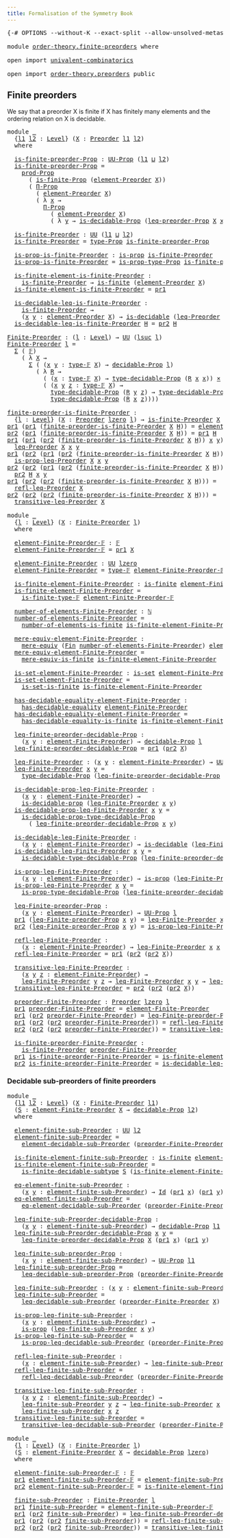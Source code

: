 ```yaml
---
title: Formalisation of the Symmetry Book
---
```


<pre class="Agda"><a id="60" class="Symbol">{-#</a> <a id="64" class="Keyword">OPTIONS</a> <a id="72" class="Pragma">--without-K</a> <a id="84" class="Pragma">--exact-split</a> <a id="98" class="Pragma">--allow-unsolved-metas</a> <a id="121" class="Symbol">#-}</a>

<a id="126" class="Keyword">module</a> <a id="133" href="order-theory.finite-preorders.html" class="Module">order-theory.finite-preorders</a> <a id="163" class="Keyword">where</a>

<a id="170" class="Keyword">open</a> <a id="175" class="Keyword">import</a> <a id="182" href="univalent-combinatorics.html" class="Module">univalent-combinatorics</a>

<a id="207" class="Keyword">open</a> <a id="212" class="Keyword">import</a> <a id="219" href="order-theory.preorders.html" class="Module">order-theory.preorders</a> <a id="242" class="Keyword">public</a>
</pre>
## Finite preorders

We say that a preorder X is finite if X has finitely many elements and the ordering relation on X is decidable.

<pre class="Agda"><a id="396" class="Keyword">module</a> <a id="403" href="order-theory.finite-preorders.html#403" class="Module">_</a>
  <a id="407" class="Symbol">{</a><a id="408" href="order-theory.finite-preorders.html#408" class="Bound">l1</a> <a id="411" href="order-theory.finite-preorders.html#411" class="Bound">l2</a> <a id="414" class="Symbol">:</a> <a id="416" href="Agda.Primitive.html#597" class="Postulate">Level</a><a id="421" class="Symbol">}</a> <a id="423" class="Symbol">(</a><a id="424" href="order-theory.finite-preorders.html#424" class="Bound">X</a> <a id="426" class="Symbol">:</a> <a id="428" href="order-theory.preorders.html#231" class="Function">Preorder</a> <a id="437" href="order-theory.finite-preorders.html#408" class="Bound">l1</a> <a id="440" href="order-theory.finite-preorders.html#411" class="Bound">l2</a><a id="442" class="Symbol">)</a>
  <a id="446" class="Keyword">where</a>

  <a id="455" href="order-theory.finite-preorders.html#455" class="Function">is-finite-preorder-Prop</a> <a id="479" class="Symbol">:</a> <a id="481" href="foundation-core.propositions.html#1322" class="Function">UU-Prop</a> <a id="489" class="Symbol">(</a><a id="490" href="order-theory.finite-preorders.html#408" class="Bound">l1</a> <a id="493" href="Agda.Primitive.html#810" class="Primitive Operator">⊔</a> <a id="495" href="order-theory.finite-preorders.html#411" class="Bound">l2</a><a id="497" class="Symbol">)</a>
  <a id="501" href="order-theory.finite-preorders.html#455" class="Function">is-finite-preorder-Prop</a> <a id="525" class="Symbol">=</a>
    <a id="531" href="foundation-core.propositions.html#5805" class="Function">prod-Prop</a>
      <a id="547" class="Symbol">(</a> <a id="549" href="univalent-combinatorics.finite-types.html#3560" class="Function">is-finite-Prop</a> <a id="564" class="Symbol">(</a><a id="565" href="order-theory.preorders.html#573" class="Function">element-Preorder</a> <a id="582" href="order-theory.finite-preorders.html#424" class="Bound">X</a><a id="583" class="Symbol">))</a>
      <a id="592" class="Symbol">(</a> <a id="594" href="foundation.propositions.html#1941" class="Function">Π-Prop</a>
        <a id="609" class="Symbol">(</a> <a id="611" href="order-theory.preorders.html#573" class="Function">element-Preorder</a> <a id="628" href="order-theory.finite-preorders.html#424" class="Bound">X</a><a id="629" class="Symbol">)</a>
        <a id="639" class="Symbol">(</a> <a id="641" class="Symbol">λ</a> <a id="643" href="order-theory.finite-preorders.html#643" class="Bound">x</a> <a id="645" class="Symbol">→</a>
          <a id="657" href="foundation.propositions.html#1941" class="Function">Π-Prop</a>
            <a id="676" class="Symbol">(</a> <a id="678" href="order-theory.preorders.html#573" class="Function">element-Preorder</a> <a id="695" href="order-theory.finite-preorders.html#424" class="Bound">X</a><a id="696" class="Symbol">)</a>
            <a id="710" class="Symbol">(</a> <a id="712" class="Symbol">λ</a> <a id="714" href="order-theory.finite-preorders.html#714" class="Bound">y</a> <a id="716" class="Symbol">→</a> <a id="718" href="foundation.decidable-types.html#7858" class="Function">is-decidable-Prop</a> <a id="736" class="Symbol">(</a><a id="737" href="order-theory.preorders.html#628" class="Function">leq-preorder-Prop</a> <a id="755" href="order-theory.finite-preorders.html#424" class="Bound">X</a> <a id="757" href="order-theory.finite-preorders.html#643" class="Bound">x</a> <a id="759" href="order-theory.finite-preorders.html#714" class="Bound">y</a><a id="760" class="Symbol">))))</a>

  <a id="768" href="order-theory.finite-preorders.html#768" class="Function">is-finite-Preorder</a> <a id="787" class="Symbol">:</a> <a id="789" href="Agda.Primitive.html#326" class="Primitive">UU</a> <a id="792" class="Symbol">(</a><a id="793" href="order-theory.finite-preorders.html#408" class="Bound">l1</a> <a id="796" href="Agda.Primitive.html#810" class="Primitive Operator">⊔</a> <a id="798" href="order-theory.finite-preorders.html#411" class="Bound">l2</a><a id="800" class="Symbol">)</a>
  <a id="804" href="order-theory.finite-preorders.html#768" class="Function">is-finite-Preorder</a> <a id="823" class="Symbol">=</a> <a id="825" href="foundation-core.propositions.html#1424" class="Function">type-Prop</a> <a id="835" href="order-theory.finite-preorders.html#455" class="Function">is-finite-preorder-Prop</a>

  <a id="862" href="order-theory.finite-preorders.html#862" class="Function">is-prop-is-finite-Preorder</a> <a id="889" class="Symbol">:</a> <a id="891" href="foundation-core.propositions.html#1246" class="Function">is-prop</a> <a id="899" href="order-theory.finite-preorders.html#768" class="Function">is-finite-Preorder</a>
  <a id="920" href="order-theory.finite-preorders.html#862" class="Function">is-prop-is-finite-Preorder</a> <a id="947" class="Symbol">=</a> <a id="949" href="foundation-core.propositions.html#1491" class="Function">is-prop-type-Prop</a> <a id="967" href="order-theory.finite-preorders.html#455" class="Function">is-finite-preorder-Prop</a>

  <a id="994" href="order-theory.finite-preorders.html#994" class="Function">is-finite-element-is-finite-Preorder</a> <a id="1031" class="Symbol">:</a>
    <a id="1037" href="order-theory.finite-preorders.html#768" class="Function">is-finite-Preorder</a> <a id="1056" class="Symbol">→</a> <a id="1058" href="univalent-combinatorics.finite-types.html#3651" class="Function">is-finite</a> <a id="1068" class="Symbol">(</a><a id="1069" href="order-theory.preorders.html#573" class="Function">element-Preorder</a> <a id="1086" href="order-theory.finite-preorders.html#424" class="Bound">X</a><a id="1087" class="Symbol">)</a>
  <a id="1091" href="order-theory.finite-preorders.html#994" class="Function">is-finite-element-is-finite-Preorder</a> <a id="1128" class="Symbol">=</a> <a id="1130" href="foundation-core.dependent-pair-types.html#592" class="Field">pr1</a>

  <a id="1137" href="order-theory.finite-preorders.html#1137" class="Function">is-decidable-leq-is-finite-Preorder</a> <a id="1173" class="Symbol">:</a>
    <a id="1179" href="order-theory.finite-preorders.html#768" class="Function">is-finite-Preorder</a> <a id="1198" class="Symbol">→</a>
    <a id="1204" class="Symbol">(</a><a id="1205" href="order-theory.finite-preorders.html#1205" class="Bound">x</a> <a id="1207" href="order-theory.finite-preorders.html#1207" class="Bound">y</a> <a id="1209" class="Symbol">:</a> <a id="1211" href="order-theory.preorders.html#573" class="Function">element-Preorder</a> <a id="1228" href="order-theory.finite-preorders.html#424" class="Bound">X</a><a id="1229" class="Symbol">)</a> <a id="1231" class="Symbol">→</a> <a id="1233" href="foundation.decidable-types.html#1741" class="Function">is-decidable</a> <a id="1246" class="Symbol">(</a><a id="1247" href="order-theory.preorders.html#723" class="Function">leq-Preorder</a> <a id="1260" href="order-theory.finite-preorders.html#424" class="Bound">X</a> <a id="1262" href="order-theory.finite-preorders.html#1205" class="Bound">x</a> <a id="1264" href="order-theory.finite-preorders.html#1207" class="Bound">y</a><a id="1265" class="Symbol">)</a>
  <a id="1269" href="order-theory.finite-preorders.html#1137" class="Function">is-decidable-leq-is-finite-Preorder</a> <a id="1305" href="order-theory.finite-preorders.html#1305" class="Bound">H</a> <a id="1307" class="Symbol">=</a> <a id="1309" href="foundation-core.dependent-pair-types.html#604" class="Field">pr2</a> <a id="1313" href="order-theory.finite-preorders.html#1305" class="Bound">H</a>

<a id="Finite-Preorder"></a><a id="1316" href="order-theory.finite-preorders.html#1316" class="Function">Finite-Preorder</a> <a id="1332" class="Symbol">:</a> <a id="1334" class="Symbol">(</a><a id="1335" href="order-theory.finite-preorders.html#1335" class="Bound">l</a> <a id="1337" class="Symbol">:</a> <a id="1339" href="Agda.Primitive.html#597" class="Postulate">Level</a><a id="1344" class="Symbol">)</a> <a id="1346" class="Symbol">→</a> <a id="1348" href="Agda.Primitive.html#326" class="Primitive">UU</a> <a id="1351" class="Symbol">(</a><a id="1352" href="Agda.Primitive.html#780" class="Primitive">lsuc</a> <a id="1357" href="order-theory.finite-preorders.html#1335" class="Bound">l</a><a id="1358" class="Symbol">)</a>
<a id="1360" href="order-theory.finite-preorders.html#1316" class="Function">Finite-Preorder</a> <a id="1376" href="order-theory.finite-preorders.html#1376" class="Bound">l</a> <a id="1378" class="Symbol">=</a>
  <a id="1382" href="foundation-core.dependent-pair-types.html#502" class="Record">Σ</a> <a id="1384" class="Symbol">(</a> <a id="1386" href="univalent-combinatorics.finite-types.html#4042" class="Function">𝔽</a><a id="1387" class="Symbol">)</a>
    <a id="1393" class="Symbol">(</a> <a id="1395" class="Symbol">λ</a> <a id="1397" href="order-theory.finite-preorders.html#1397" class="Bound">X</a> <a id="1399" class="Symbol">→</a>
      <a id="1407" href="foundation-core.dependent-pair-types.html#502" class="Record">Σ</a> <a id="1409" class="Symbol">(</a> <a id="1411" class="Symbol">(</a><a id="1412" href="order-theory.finite-preorders.html#1412" class="Bound">x</a> <a id="1414" href="order-theory.finite-preorders.html#1414" class="Bound">y</a> <a id="1416" class="Symbol">:</a> <a id="1418" href="univalent-combinatorics.finite-types.html#4090" class="Function">type-𝔽</a> <a id="1425" href="order-theory.finite-preorders.html#1397" class="Bound">X</a><a id="1426" class="Symbol">)</a> <a id="1428" class="Symbol">→</a> <a id="1430" href="foundation.decidable-propositions.html#1873" class="Function">decidable-Prop</a> <a id="1445" href="order-theory.finite-preorders.html#1376" class="Bound">l</a><a id="1446" class="Symbol">)</a>
        <a id="1456" class="Symbol">(</a> <a id="1458" class="Symbol">λ</a> <a id="1460" href="order-theory.finite-preorders.html#1460" class="Bound">R</a> <a id="1462" class="Symbol">→</a>
          <a id="1474" class="Symbol">(</a> <a id="1476" class="Symbol">(</a><a id="1477" href="order-theory.finite-preorders.html#1477" class="Bound">x</a> <a id="1479" class="Symbol">:</a> <a id="1481" href="univalent-combinatorics.finite-types.html#4090" class="Function">type-𝔽</a> <a id="1488" href="order-theory.finite-preorders.html#1397" class="Bound">X</a><a id="1489" class="Symbol">)</a> <a id="1491" class="Symbol">→</a> <a id="1493" href="foundation.decidable-propositions.html#2131" class="Function">type-decidable-Prop</a> <a id="1513" class="Symbol">(</a><a id="1514" href="order-theory.finite-preorders.html#1460" class="Bound">R</a> <a id="1516" href="order-theory.finite-preorders.html#1477" class="Bound">x</a> <a id="1518" href="order-theory.finite-preorders.html#1477" class="Bound">x</a><a id="1519" class="Symbol">))</a> <a id="1522" href="foundation-core.cartesian-product-types.html#577" class="Function Operator">×</a>
          <a id="1534" class="Symbol">(</a> <a id="1536" class="Symbol">(</a><a id="1537" href="order-theory.finite-preorders.html#1537" class="Bound">x</a> <a id="1539" href="order-theory.finite-preorders.html#1539" class="Bound">y</a> <a id="1541" href="order-theory.finite-preorders.html#1541" class="Bound">z</a> <a id="1543" class="Symbol">:</a> <a id="1545" href="univalent-combinatorics.finite-types.html#4090" class="Function">type-𝔽</a> <a id="1552" href="order-theory.finite-preorders.html#1397" class="Bound">X</a><a id="1553" class="Symbol">)</a> <a id="1555" class="Symbol">→</a>
            <a id="1569" href="foundation.decidable-propositions.html#2131" class="Function">type-decidable-Prop</a> <a id="1589" class="Symbol">(</a><a id="1590" href="order-theory.finite-preorders.html#1460" class="Bound">R</a> <a id="1592" href="order-theory.finite-preorders.html#1539" class="Bound">y</a> <a id="1594" href="order-theory.finite-preorders.html#1541" class="Bound">z</a><a id="1595" class="Symbol">)</a> <a id="1597" class="Symbol">→</a> <a id="1599" href="foundation.decidable-propositions.html#2131" class="Function">type-decidable-Prop</a> <a id="1619" class="Symbol">(</a><a id="1620" href="order-theory.finite-preorders.html#1460" class="Bound">R</a> <a id="1622" href="order-theory.finite-preorders.html#1537" class="Bound">x</a> <a id="1624" href="order-theory.finite-preorders.html#1539" class="Bound">y</a><a id="1625" class="Symbol">)</a> <a id="1627" class="Symbol">→</a>
            <a id="1641" href="foundation.decidable-propositions.html#2131" class="Function">type-decidable-Prop</a> <a id="1661" class="Symbol">(</a><a id="1662" href="order-theory.finite-preorders.html#1460" class="Bound">R</a> <a id="1664" href="order-theory.finite-preorders.html#1537" class="Bound">x</a> <a id="1666" href="order-theory.finite-preorders.html#1541" class="Bound">z</a><a id="1667" class="Symbol">))))</a>

<a id="finite-preorder-is-finite-Preorder"></a><a id="1673" href="order-theory.finite-preorders.html#1673" class="Function">finite-preorder-is-finite-Preorder</a> <a id="1708" class="Symbol">:</a>
  <a id="1712" class="Symbol">{</a><a id="1713" href="order-theory.finite-preorders.html#1713" class="Bound">l</a> <a id="1715" class="Symbol">:</a> <a id="1717" href="Agda.Primitive.html#597" class="Postulate">Level</a><a id="1722" class="Symbol">}</a> <a id="1724" class="Symbol">(</a><a id="1725" href="order-theory.finite-preorders.html#1725" class="Bound">X</a> <a id="1727" class="Symbol">:</a> <a id="1729" href="order-theory.preorders.html#231" class="Function">Preorder</a> <a id="1738" href="Agda.Primitive.html#764" class="Primitive">lzero</a> <a id="1744" href="order-theory.finite-preorders.html#1713" class="Bound">l</a><a id="1745" class="Symbol">)</a> <a id="1747" class="Symbol">→</a> <a id="1749" href="order-theory.finite-preorders.html#768" class="Function">is-finite-Preorder</a> <a id="1768" href="order-theory.finite-preorders.html#1725" class="Bound">X</a> <a id="1770" class="Symbol">→</a> <a id="1772" href="order-theory.finite-preorders.html#1316" class="Function">Finite-Preorder</a> <a id="1788" href="order-theory.finite-preorders.html#1713" class="Bound">l</a>
<a id="1790" href="foundation-core.dependent-pair-types.html#592" class="Field">pr1</a> <a id="1794" class="Symbol">(</a><a id="1795" href="foundation-core.dependent-pair-types.html#592" class="Field">pr1</a> <a id="1799" class="Symbol">(</a><a id="1800" href="order-theory.finite-preorders.html#1673" class="Function">finite-preorder-is-finite-Preorder</a> <a id="1835" href="order-theory.finite-preorders.html#1835" class="Bound">X</a> <a id="1837" href="order-theory.finite-preorders.html#1837" class="Bound">H</a><a id="1838" class="Symbol">))</a> <a id="1841" class="Symbol">=</a> <a id="1843" href="order-theory.preorders.html#573" class="Function">element-Preorder</a> <a id="1860" href="order-theory.finite-preorders.html#1835" class="Bound">X</a>
<a id="1862" href="foundation-core.dependent-pair-types.html#604" class="Field">pr2</a> <a id="1866" class="Symbol">(</a><a id="1867" href="foundation-core.dependent-pair-types.html#592" class="Field">pr1</a> <a id="1871" class="Symbol">(</a><a id="1872" href="order-theory.finite-preorders.html#1673" class="Function">finite-preorder-is-finite-Preorder</a> <a id="1907" href="order-theory.finite-preorders.html#1907" class="Bound">X</a> <a id="1909" href="order-theory.finite-preorders.html#1909" class="Bound">H</a><a id="1910" class="Symbol">))</a> <a id="1913" class="Symbol">=</a> <a id="1915" href="foundation-core.dependent-pair-types.html#592" class="Field">pr1</a> <a id="1919" href="order-theory.finite-preorders.html#1909" class="Bound">H</a>
<a id="1921" href="foundation-core.dependent-pair-types.html#592" class="Field">pr1</a> <a id="1925" class="Symbol">(</a><a id="1926" href="foundation-core.dependent-pair-types.html#592" class="Field">pr1</a> <a id="1930" class="Symbol">(</a><a id="1931" href="foundation-core.dependent-pair-types.html#604" class="Field">pr2</a> <a id="1935" class="Symbol">(</a><a id="1936" href="order-theory.finite-preorders.html#1673" class="Function">finite-preorder-is-finite-Preorder</a> <a id="1971" href="order-theory.finite-preorders.html#1971" class="Bound">X</a> <a id="1973" href="order-theory.finite-preorders.html#1973" class="Bound">H</a><a id="1974" class="Symbol">))</a> <a id="1977" href="order-theory.finite-preorders.html#1977" class="Bound">x</a> <a id="1979" href="order-theory.finite-preorders.html#1979" class="Bound">y</a><a id="1980" class="Symbol">)</a> <a id="1982" class="Symbol">=</a>
  <a id="1986" href="order-theory.preorders.html#723" class="Function">leq-Preorder</a> <a id="1999" href="order-theory.finite-preorders.html#1971" class="Bound">X</a> <a id="2001" href="order-theory.finite-preorders.html#1977" class="Bound">x</a> <a id="2003" href="order-theory.finite-preorders.html#1979" class="Bound">y</a>
<a id="2005" href="foundation-core.dependent-pair-types.html#592" class="Field">pr1</a> <a id="2009" class="Symbol">(</a><a id="2010" href="foundation-core.dependent-pair-types.html#604" class="Field">pr2</a> <a id="2014" class="Symbol">(</a><a id="2015" href="foundation-core.dependent-pair-types.html#592" class="Field">pr1</a> <a id="2019" class="Symbol">(</a><a id="2020" href="foundation-core.dependent-pair-types.html#604" class="Field">pr2</a> <a id="2024" class="Symbol">(</a><a id="2025" href="order-theory.finite-preorders.html#1673" class="Function">finite-preorder-is-finite-Preorder</a> <a id="2060" href="order-theory.finite-preorders.html#2060" class="Bound">X</a> <a id="2062" href="order-theory.finite-preorders.html#2062" class="Bound">H</a><a id="2063" class="Symbol">))</a> <a id="2066" href="order-theory.finite-preorders.html#2066" class="Bound">x</a> <a id="2068" href="order-theory.finite-preorders.html#2068" class="Bound">y</a><a id="2069" class="Symbol">))</a> <a id="2072" class="Symbol">=</a>
  <a id="2076" href="order-theory.preorders.html#829" class="Function">is-prop-leq-Preorder</a> <a id="2097" href="order-theory.finite-preorders.html#2060" class="Bound">X</a> <a id="2099" href="order-theory.finite-preorders.html#2066" class="Bound">x</a> <a id="2101" href="order-theory.finite-preorders.html#2068" class="Bound">y</a>
<a id="2103" href="foundation-core.dependent-pair-types.html#604" class="Field">pr2</a> <a id="2107" class="Symbol">(</a><a id="2108" href="foundation-core.dependent-pair-types.html#604" class="Field">pr2</a> <a id="2112" class="Symbol">(</a><a id="2113" href="foundation-core.dependent-pair-types.html#592" class="Field">pr1</a> <a id="2117" class="Symbol">(</a><a id="2118" href="foundation-core.dependent-pair-types.html#604" class="Field">pr2</a> <a id="2122" class="Symbol">(</a><a id="2123" href="order-theory.finite-preorders.html#1673" class="Function">finite-preorder-is-finite-Preorder</a> <a id="2158" href="order-theory.finite-preorders.html#2158" class="Bound">X</a> <a id="2160" href="order-theory.finite-preorders.html#2160" class="Bound">H</a><a id="2161" class="Symbol">))</a> <a id="2164" href="order-theory.finite-preorders.html#2164" class="Bound">x</a> <a id="2166" href="order-theory.finite-preorders.html#2166" class="Bound">y</a><a id="2167" class="Symbol">))</a> <a id="2170" class="Symbol">=</a>
  <a id="2174" href="foundation-core.dependent-pair-types.html#604" class="Field">pr2</a> <a id="2178" href="order-theory.finite-preorders.html#2160" class="Bound">H</a> <a id="2180" href="order-theory.finite-preorders.html#2164" class="Bound">x</a> <a id="2182" href="order-theory.finite-preorders.html#2166" class="Bound">y</a>
<a id="2184" href="foundation-core.dependent-pair-types.html#592" class="Field">pr1</a> <a id="2188" class="Symbol">(</a><a id="2189" href="foundation-core.dependent-pair-types.html#604" class="Field">pr2</a> <a id="2193" class="Symbol">(</a><a id="2194" href="foundation-core.dependent-pair-types.html#604" class="Field">pr2</a> <a id="2198" class="Symbol">(</a><a id="2199" href="order-theory.finite-preorders.html#1673" class="Function">finite-preorder-is-finite-Preorder</a> <a id="2234" href="order-theory.finite-preorders.html#2234" class="Bound">X</a> <a id="2236" href="order-theory.finite-preorders.html#2236" class="Bound">H</a><a id="2237" class="Symbol">)))</a> <a id="2241" class="Symbol">=</a>
  <a id="2245" href="order-theory.preorders.html#980" class="Function">refl-leq-Preorder</a> <a id="2263" href="order-theory.finite-preorders.html#2234" class="Bound">X</a>
<a id="2265" href="foundation-core.dependent-pair-types.html#604" class="Field">pr2</a> <a id="2269" class="Symbol">(</a><a id="2270" href="foundation-core.dependent-pair-types.html#604" class="Field">pr2</a> <a id="2274" class="Symbol">(</a><a id="2275" href="foundation-core.dependent-pair-types.html#604" class="Field">pr2</a> <a id="2279" class="Symbol">(</a><a id="2280" href="order-theory.finite-preorders.html#1673" class="Function">finite-preorder-is-finite-Preorder</a> <a id="2315" href="order-theory.finite-preorders.html#2315" class="Bound">X</a> <a id="2317" href="order-theory.finite-preorders.html#2317" class="Bound">H</a><a id="2318" class="Symbol">)))</a> <a id="2322" class="Symbol">=</a>
  <a id="2326" href="order-theory.preorders.html#1085" class="Function">transitive-leq-Preorder</a> <a id="2350" href="order-theory.finite-preorders.html#2315" class="Bound">X</a>

<a id="2353" class="Keyword">module</a> <a id="2360" href="order-theory.finite-preorders.html#2360" class="Module">_</a>
  <a id="2364" class="Symbol">{</a><a id="2365" href="order-theory.finite-preorders.html#2365" class="Bound">l</a> <a id="2367" class="Symbol">:</a> <a id="2369" href="Agda.Primitive.html#597" class="Postulate">Level</a><a id="2374" class="Symbol">}</a> <a id="2376" class="Symbol">(</a><a id="2377" href="order-theory.finite-preorders.html#2377" class="Bound">X</a> <a id="2379" class="Symbol">:</a> <a id="2381" href="order-theory.finite-preorders.html#1316" class="Function">Finite-Preorder</a> <a id="2397" href="order-theory.finite-preorders.html#2365" class="Bound">l</a><a id="2398" class="Symbol">)</a>
  <a id="2402" class="Keyword">where</a>

  <a id="2411" href="order-theory.finite-preorders.html#2411" class="Function">element-Finite-Preorder-𝔽</a> <a id="2437" class="Symbol">:</a> <a id="2439" href="univalent-combinatorics.finite-types.html#4042" class="Function">𝔽</a>
  <a id="2443" href="order-theory.finite-preorders.html#2411" class="Function">element-Finite-Preorder-𝔽</a> <a id="2469" class="Symbol">=</a> <a id="2471" href="foundation-core.dependent-pair-types.html#592" class="Field">pr1</a> <a id="2475" href="order-theory.finite-preorders.html#2377" class="Bound">X</a>

  <a id="2480" href="order-theory.finite-preorders.html#2480" class="Function">element-Finite-Preorder</a> <a id="2504" class="Symbol">:</a> <a id="2506" href="Agda.Primitive.html#326" class="Primitive">UU</a> <a id="2509" href="Agda.Primitive.html#764" class="Primitive">lzero</a>
  <a id="2517" href="order-theory.finite-preorders.html#2480" class="Function">element-Finite-Preorder</a> <a id="2541" class="Symbol">=</a> <a id="2543" href="univalent-combinatorics.finite-types.html#4090" class="Function">type-𝔽</a> <a id="2550" href="order-theory.finite-preorders.html#2411" class="Function">element-Finite-Preorder-𝔽</a>

  <a id="2579" href="order-theory.finite-preorders.html#2579" class="Function">is-finite-element-Finite-Preorder</a> <a id="2613" class="Symbol">:</a> <a id="2615" href="univalent-combinatorics.finite-types.html#3651" class="Function">is-finite</a> <a id="2625" href="order-theory.finite-preorders.html#2480" class="Function">element-Finite-Preorder</a>
  <a id="2651" href="order-theory.finite-preorders.html#2579" class="Function">is-finite-element-Finite-Preorder</a> <a id="2685" class="Symbol">=</a>
    <a id="2691" href="univalent-combinatorics.finite-types.html#4141" class="Function">is-finite-type-𝔽</a> <a id="2708" href="order-theory.finite-preorders.html#2411" class="Function">element-Finite-Preorder-𝔽</a>

  <a id="2737" href="order-theory.finite-preorders.html#2737" class="Function">number-of-elements-Finite-Preorder</a> <a id="2772" class="Symbol">:</a> <a id="2774" href="elementary-number-theory.natural-numbers.html#1444" class="Datatype">ℕ</a>
  <a id="2778" href="order-theory.finite-preorders.html#2737" class="Function">number-of-elements-Finite-Preorder</a> <a id="2813" class="Symbol">=</a>
    <a id="2819" href="univalent-combinatorics.finite-types.html#12115" class="Function">number-of-elements-is-finite</a> <a id="2848" href="order-theory.finite-preorders.html#2579" class="Function">is-finite-element-Finite-Preorder</a>

  <a id="2885" href="order-theory.finite-preorders.html#2885" class="Function">mere-equiv-element-Finite-Preorder</a> <a id="2920" class="Symbol">:</a>
    <a id="2926" href="foundation.mere-equivalences.html#1406" class="Function">mere-equiv</a> <a id="2937" class="Symbol">(</a><a id="2938" href="univalent-combinatorics.standard-finite-types.html#2072" class="Function">Fin</a> <a id="2942" href="order-theory.finite-preorders.html#2737" class="Function">number-of-elements-Finite-Preorder</a><a id="2976" class="Symbol">)</a> <a id="2978" href="order-theory.finite-preorders.html#2480" class="Function">element-Finite-Preorder</a>
  <a id="3004" href="order-theory.finite-preorders.html#2885" class="Function">mere-equiv-element-Finite-Preorder</a> <a id="3039" class="Symbol">=</a>
    <a id="3045" href="univalent-combinatorics.finite-types.html#12292" class="Function">mere-equiv-is-finite</a> <a id="3066" href="order-theory.finite-preorders.html#2579" class="Function">is-finite-element-Finite-Preorder</a>

  <a id="3103" href="order-theory.finite-preorders.html#3103" class="Function">is-set-element-Finite-Preorder</a> <a id="3134" class="Symbol">:</a> <a id="3136" href="foundation-core.sets.html#1099" class="Function">is-set</a> <a id="3143" href="order-theory.finite-preorders.html#2480" class="Function">element-Finite-Preorder</a>
  <a id="3169" href="order-theory.finite-preorders.html#3103" class="Function">is-set-element-Finite-Preorder</a> <a id="3200" class="Symbol">=</a>
    <a id="3206" href="univalent-combinatorics.equality-finite-types.html#1601" class="Function">is-set-is-finite</a> <a id="3223" href="order-theory.finite-preorders.html#2579" class="Function">is-finite-element-Finite-Preorder</a>

  <a id="3260" href="order-theory.finite-preorders.html#3260" class="Function">has-decidable-equality-element-Finite-Preorder</a> <a id="3307" class="Symbol">:</a>
    <a id="3313" href="foundation.decidable-equality.html#1785" class="Function">has-decidable-equality</a> <a id="3336" href="order-theory.finite-preorders.html#2480" class="Function">element-Finite-Preorder</a>
  <a id="3362" href="order-theory.finite-preorders.html#3260" class="Function">has-decidable-equality-element-Finite-Preorder</a> <a id="3409" class="Symbol">=</a>
    <a id="3415" href="univalent-combinatorics.equality-finite-types.html#1960" class="Function">has-decidable-equality-is-finite</a> <a id="3448" href="order-theory.finite-preorders.html#2579" class="Function">is-finite-element-Finite-Preorder</a>

  <a id="3485" href="order-theory.finite-preorders.html#3485" class="Function">leq-finite-preorder-decidable-Prop</a> <a id="3520" class="Symbol">:</a>
    <a id="3526" class="Symbol">(</a><a id="3527" href="order-theory.finite-preorders.html#3527" class="Bound">x</a> <a id="3529" href="order-theory.finite-preorders.html#3529" class="Bound">y</a> <a id="3531" class="Symbol">:</a> <a id="3533" href="order-theory.finite-preorders.html#2480" class="Function">element-Finite-Preorder</a><a id="3556" class="Symbol">)</a> <a id="3558" class="Symbol">→</a> <a id="3560" href="foundation.decidable-propositions.html#1873" class="Function">decidable-Prop</a> <a id="3575" href="order-theory.finite-preorders.html#2365" class="Bound">l</a>
  <a id="3579" href="order-theory.finite-preorders.html#3485" class="Function">leq-finite-preorder-decidable-Prop</a> <a id="3614" class="Symbol">=</a> <a id="3616" href="foundation-core.dependent-pair-types.html#592" class="Field">pr1</a> <a id="3620" class="Symbol">(</a><a id="3621" href="foundation-core.dependent-pair-types.html#604" class="Field">pr2</a> <a id="3625" href="order-theory.finite-preorders.html#2377" class="Bound">X</a><a id="3626" class="Symbol">)</a>

  <a id="3631" href="order-theory.finite-preorders.html#3631" class="Function">leq-Finite-Preorder</a> <a id="3651" class="Symbol">:</a> <a id="3653" class="Symbol">(</a><a id="3654" href="order-theory.finite-preorders.html#3654" class="Bound">x</a> <a id="3656" href="order-theory.finite-preorders.html#3656" class="Bound">y</a> <a id="3658" class="Symbol">:</a> <a id="3660" href="order-theory.finite-preorders.html#2480" class="Function">element-Finite-Preorder</a><a id="3683" class="Symbol">)</a> <a id="3685" class="Symbol">→</a> <a id="3687" href="Agda.Primitive.html#326" class="Primitive">UU</a> <a id="3690" href="order-theory.finite-preorders.html#2365" class="Bound">l</a>
  <a id="3694" href="order-theory.finite-preorders.html#3631" class="Function">leq-Finite-Preorder</a> <a id="3714" href="order-theory.finite-preorders.html#3714" class="Bound">x</a> <a id="3716" href="order-theory.finite-preorders.html#3716" class="Bound">y</a> <a id="3718" class="Symbol">=</a>
    <a id="3724" href="foundation.decidable-propositions.html#2131" class="Function">type-decidable-Prop</a> <a id="3744" class="Symbol">(</a><a id="3745" href="order-theory.finite-preorders.html#3485" class="Function">leq-finite-preorder-decidable-Prop</a> <a id="3780" href="order-theory.finite-preorders.html#3714" class="Bound">x</a> <a id="3782" href="order-theory.finite-preorders.html#3716" class="Bound">y</a><a id="3783" class="Symbol">)</a>

  <a id="3788" href="order-theory.finite-preorders.html#3788" class="Function">is-decidable-prop-leq-Finite-Preorder</a> <a id="3826" class="Symbol">:</a>
    <a id="3832" class="Symbol">(</a><a id="3833" href="order-theory.finite-preorders.html#3833" class="Bound">x</a> <a id="3835" href="order-theory.finite-preorders.html#3835" class="Bound">y</a> <a id="3837" class="Symbol">:</a> <a id="3839" href="order-theory.finite-preorders.html#2480" class="Function">element-Finite-Preorder</a><a id="3862" class="Symbol">)</a> <a id="3864" class="Symbol">→</a>
    <a id="3870" href="foundation.decidable-propositions.html#1777" class="Function">is-decidable-prop</a> <a id="3888" class="Symbol">(</a><a id="3889" href="order-theory.finite-preorders.html#3631" class="Function">leq-Finite-Preorder</a> <a id="3909" href="order-theory.finite-preorders.html#3833" class="Bound">x</a> <a id="3911" href="order-theory.finite-preorders.html#3835" class="Bound">y</a><a id="3912" class="Symbol">)</a>
  <a id="3916" href="order-theory.finite-preorders.html#3788" class="Function">is-decidable-prop-leq-Finite-Preorder</a> <a id="3954" href="order-theory.finite-preorders.html#3954" class="Bound">x</a> <a id="3956" href="order-theory.finite-preorders.html#3956" class="Bound">y</a> <a id="3958" class="Symbol">=</a>
    <a id="3964" href="foundation.decidable-propositions.html#2481" class="Function">is-decidable-prop-type-decidable-Prop</a>
      <a id="4008" class="Symbol">(</a> <a id="4010" href="order-theory.finite-preorders.html#3485" class="Function">leq-finite-preorder-decidable-Prop</a> <a id="4045" href="order-theory.finite-preorders.html#3954" class="Bound">x</a> <a id="4047" href="order-theory.finite-preorders.html#3956" class="Bound">y</a><a id="4048" class="Symbol">)</a>

  <a id="4053" href="order-theory.finite-preorders.html#4053" class="Function">is-decidable-leq-Finite-Preorder</a> <a id="4086" class="Symbol">:</a>
    <a id="4092" class="Symbol">(</a><a id="4093" href="order-theory.finite-preorders.html#4093" class="Bound">x</a> <a id="4095" href="order-theory.finite-preorders.html#4095" class="Bound">y</a> <a id="4097" class="Symbol">:</a> <a id="4099" href="order-theory.finite-preorders.html#2480" class="Function">element-Finite-Preorder</a><a id="4122" class="Symbol">)</a> <a id="4124" class="Symbol">→</a> <a id="4126" href="foundation.decidable-types.html#1741" class="Function">is-decidable</a> <a id="4139" class="Symbol">(</a><a id="4140" href="order-theory.finite-preorders.html#3631" class="Function">leq-Finite-Preorder</a> <a id="4160" href="order-theory.finite-preorders.html#4093" class="Bound">x</a> <a id="4162" href="order-theory.finite-preorders.html#4095" class="Bound">y</a><a id="4163" class="Symbol">)</a>
  <a id="4167" href="order-theory.finite-preorders.html#4053" class="Function">is-decidable-leq-Finite-Preorder</a> <a id="4200" href="order-theory.finite-preorders.html#4200" class="Bound">x</a> <a id="4202" href="order-theory.finite-preorders.html#4202" class="Bound">y</a> <a id="4204" class="Symbol">=</a>
    <a id="4210" href="foundation.decidable-propositions.html#2361" class="Function">is-decidable-type-decidable-Prop</a> <a id="4243" class="Symbol">(</a><a id="4244" href="order-theory.finite-preorders.html#3485" class="Function">leq-finite-preorder-decidable-Prop</a> <a id="4279" href="order-theory.finite-preorders.html#4200" class="Bound">x</a> <a id="4281" href="order-theory.finite-preorders.html#4202" class="Bound">y</a><a id="4282" class="Symbol">)</a>

  <a id="4287" href="order-theory.finite-preorders.html#4287" class="Function">is-prop-leq-Finite-Preorder</a> <a id="4315" class="Symbol">:</a>
    <a id="4321" class="Symbol">(</a><a id="4322" href="order-theory.finite-preorders.html#4322" class="Bound">x</a> <a id="4324" href="order-theory.finite-preorders.html#4324" class="Bound">y</a> <a id="4326" class="Symbol">:</a> <a id="4328" href="order-theory.finite-preorders.html#2480" class="Function">element-Finite-Preorder</a><a id="4351" class="Symbol">)</a> <a id="4353" class="Symbol">→</a> <a id="4355" href="foundation-core.propositions.html#1246" class="Function">is-prop</a> <a id="4363" class="Symbol">(</a><a id="4364" href="order-theory.finite-preorders.html#3631" class="Function">leq-Finite-Preorder</a> <a id="4384" href="order-theory.finite-preorders.html#4322" class="Bound">x</a> <a id="4386" href="order-theory.finite-preorders.html#4324" class="Bound">y</a><a id="4387" class="Symbol">)</a>
  <a id="4391" href="order-theory.finite-preorders.html#4287" class="Function">is-prop-leq-Finite-Preorder</a> <a id="4419" href="order-theory.finite-preorders.html#4419" class="Bound">x</a> <a id="4421" href="order-theory.finite-preorders.html#4421" class="Bound">y</a> <a id="4423" class="Symbol">=</a>
    <a id="4429" href="foundation.decidable-propositions.html#2228" class="Function">is-prop-type-decidable-Prop</a> <a id="4457" class="Symbol">(</a><a id="4458" href="order-theory.finite-preorders.html#3485" class="Function">leq-finite-preorder-decidable-Prop</a> <a id="4493" href="order-theory.finite-preorders.html#4419" class="Bound">x</a> <a id="4495" href="order-theory.finite-preorders.html#4421" class="Bound">y</a><a id="4496" class="Symbol">)</a>

  <a id="4501" href="order-theory.finite-preorders.html#4501" class="Function">leq-Finite-preorder-Prop</a> <a id="4526" class="Symbol">:</a>
    <a id="4532" class="Symbol">(</a><a id="4533" href="order-theory.finite-preorders.html#4533" class="Bound">x</a> <a id="4535" href="order-theory.finite-preorders.html#4535" class="Bound">y</a> <a id="4537" class="Symbol">:</a> <a id="4539" href="order-theory.finite-preorders.html#2480" class="Function">element-Finite-Preorder</a><a id="4562" class="Symbol">)</a> <a id="4564" class="Symbol">→</a> <a id="4566" href="foundation-core.propositions.html#1322" class="Function">UU-Prop</a> <a id="4574" href="order-theory.finite-preorders.html#2365" class="Bound">l</a>
  <a id="4578" href="foundation-core.dependent-pair-types.html#592" class="Field">pr1</a> <a id="4582" class="Symbol">(</a><a id="4583" href="order-theory.finite-preorders.html#4501" class="Function">leq-Finite-preorder-Prop</a> <a id="4608" href="order-theory.finite-preorders.html#4608" class="Bound">x</a> <a id="4610" href="order-theory.finite-preorders.html#4610" class="Bound">y</a><a id="4611" class="Symbol">)</a> <a id="4613" class="Symbol">=</a> <a id="4615" href="order-theory.finite-preorders.html#3631" class="Function">leq-Finite-Preorder</a> <a id="4635" href="order-theory.finite-preorders.html#4608" class="Bound">x</a> <a id="4637" href="order-theory.finite-preorders.html#4610" class="Bound">y</a>
  <a id="4641" href="foundation-core.dependent-pair-types.html#604" class="Field">pr2</a> <a id="4645" class="Symbol">(</a><a id="4646" href="order-theory.finite-preorders.html#4501" class="Function">leq-Finite-preorder-Prop</a> <a id="4671" href="order-theory.finite-preorders.html#4671" class="Bound">x</a> <a id="4673" href="order-theory.finite-preorders.html#4673" class="Bound">y</a><a id="4674" class="Symbol">)</a> <a id="4676" class="Symbol">=</a> <a id="4678" href="order-theory.finite-preorders.html#4287" class="Function">is-prop-leq-Finite-Preorder</a> <a id="4706" href="order-theory.finite-preorders.html#4671" class="Bound">x</a> <a id="4708" href="order-theory.finite-preorders.html#4673" class="Bound">y</a>

  <a id="4713" href="order-theory.finite-preorders.html#4713" class="Function">refl-leq-Finite-Preorder</a> <a id="4738" class="Symbol">:</a>
    <a id="4744" class="Symbol">(</a><a id="4745" href="order-theory.finite-preorders.html#4745" class="Bound">x</a> <a id="4747" class="Symbol">:</a> <a id="4749" href="order-theory.finite-preorders.html#2480" class="Function">element-Finite-Preorder</a><a id="4772" class="Symbol">)</a> <a id="4774" class="Symbol">→</a> <a id="4776" href="order-theory.finite-preorders.html#3631" class="Function">leq-Finite-Preorder</a> <a id="4796" href="order-theory.finite-preorders.html#4745" class="Bound">x</a> <a id="4798" href="order-theory.finite-preorders.html#4745" class="Bound">x</a>
  <a id="4802" href="order-theory.finite-preorders.html#4713" class="Function">refl-leq-Finite-Preorder</a> <a id="4827" class="Symbol">=</a> <a id="4829" href="foundation-core.dependent-pair-types.html#592" class="Field">pr1</a> <a id="4833" class="Symbol">(</a><a id="4834" href="foundation-core.dependent-pair-types.html#604" class="Field">pr2</a> <a id="4838" class="Symbol">(</a><a id="4839" href="foundation-core.dependent-pair-types.html#604" class="Field">pr2</a> <a id="4843" href="order-theory.finite-preorders.html#2377" class="Bound">X</a><a id="4844" class="Symbol">))</a>

  <a id="4850" href="order-theory.finite-preorders.html#4850" class="Function">transitive-leq-Finite-Preorder</a> <a id="4881" class="Symbol">:</a>
    <a id="4887" class="Symbol">(</a><a id="4888" href="order-theory.finite-preorders.html#4888" class="Bound">x</a> <a id="4890" href="order-theory.finite-preorders.html#4890" class="Bound">y</a> <a id="4892" href="order-theory.finite-preorders.html#4892" class="Bound">z</a> <a id="4894" class="Symbol">:</a> <a id="4896" href="order-theory.finite-preorders.html#2480" class="Function">element-Finite-Preorder</a><a id="4919" class="Symbol">)</a> <a id="4921" class="Symbol">→</a>
    <a id="4927" href="order-theory.finite-preorders.html#3631" class="Function">leq-Finite-Preorder</a> <a id="4947" href="order-theory.finite-preorders.html#4890" class="Bound">y</a> <a id="4949" href="order-theory.finite-preorders.html#4892" class="Bound">z</a> <a id="4951" class="Symbol">→</a> <a id="4953" href="order-theory.finite-preorders.html#3631" class="Function">leq-Finite-Preorder</a> <a id="4973" href="order-theory.finite-preorders.html#4888" class="Bound">x</a> <a id="4975" href="order-theory.finite-preorders.html#4890" class="Bound">y</a> <a id="4977" class="Symbol">→</a> <a id="4979" href="order-theory.finite-preorders.html#3631" class="Function">leq-Finite-Preorder</a> <a id="4999" href="order-theory.finite-preorders.html#4888" class="Bound">x</a> <a id="5001" href="order-theory.finite-preorders.html#4892" class="Bound">z</a>
  <a id="5005" href="order-theory.finite-preorders.html#4850" class="Function">transitive-leq-Finite-Preorder</a> <a id="5036" class="Symbol">=</a> <a id="5038" href="foundation-core.dependent-pair-types.html#604" class="Field">pr2</a> <a id="5042" class="Symbol">(</a><a id="5043" href="foundation-core.dependent-pair-types.html#604" class="Field">pr2</a> <a id="5047" class="Symbol">(</a><a id="5048" href="foundation-core.dependent-pair-types.html#604" class="Field">pr2</a> <a id="5052" href="order-theory.finite-preorders.html#2377" class="Bound">X</a><a id="5053" class="Symbol">))</a>

  <a id="5059" href="order-theory.finite-preorders.html#5059" class="Function">preorder-Finite-Preorder</a> <a id="5084" class="Symbol">:</a> <a id="5086" href="order-theory.preorders.html#231" class="Function">Preorder</a> <a id="5095" href="Agda.Primitive.html#764" class="Primitive">lzero</a> <a id="5101" href="order-theory.finite-preorders.html#2365" class="Bound">l</a>
  <a id="5105" href="foundation-core.dependent-pair-types.html#592" class="Field">pr1</a> <a id="5109" href="order-theory.finite-preorders.html#5059" class="Function">preorder-Finite-Preorder</a> <a id="5134" class="Symbol">=</a> <a id="5136" href="order-theory.finite-preorders.html#2480" class="Function">element-Finite-Preorder</a>
  <a id="5162" href="foundation-core.dependent-pair-types.html#592" class="Field">pr1</a> <a id="5166" class="Symbol">(</a><a id="5167" href="foundation-core.dependent-pair-types.html#604" class="Field">pr2</a> <a id="5171" href="order-theory.finite-preorders.html#5059" class="Function">preorder-Finite-Preorder</a><a id="5195" class="Symbol">)</a> <a id="5197" class="Symbol">=</a> <a id="5199" href="order-theory.finite-preorders.html#4501" class="Function">leq-Finite-preorder-Prop</a>
  <a id="5226" href="foundation-core.dependent-pair-types.html#592" class="Field">pr1</a> <a id="5230" class="Symbol">(</a><a id="5231" href="foundation-core.dependent-pair-types.html#604" class="Field">pr2</a> <a id="5235" class="Symbol">(</a><a id="5236" href="foundation-core.dependent-pair-types.html#604" class="Field">pr2</a> <a id="5240" href="order-theory.finite-preorders.html#5059" class="Function">preorder-Finite-Preorder</a><a id="5264" class="Symbol">))</a> <a id="5267" class="Symbol">=</a> <a id="5269" href="order-theory.finite-preorders.html#4713" class="Function">refl-leq-Finite-Preorder</a>
  <a id="5296" href="foundation-core.dependent-pair-types.html#604" class="Field">pr2</a> <a id="5300" class="Symbol">(</a><a id="5301" href="foundation-core.dependent-pair-types.html#604" class="Field">pr2</a> <a id="5305" class="Symbol">(</a><a id="5306" href="foundation-core.dependent-pair-types.html#604" class="Field">pr2</a> <a id="5310" href="order-theory.finite-preorders.html#5059" class="Function">preorder-Finite-Preorder</a><a id="5334" class="Symbol">))</a> <a id="5337" class="Symbol">=</a> <a id="5339" href="order-theory.finite-preorders.html#4850" class="Function">transitive-leq-Finite-Preorder</a>

  <a id="5373" href="order-theory.finite-preorders.html#5373" class="Function">is-finite-preorder-Finite-Preorder</a> <a id="5408" class="Symbol">:</a>
    <a id="5414" href="order-theory.finite-preorders.html#768" class="Function">is-finite-Preorder</a> <a id="5433" href="order-theory.finite-preorders.html#5059" class="Function">preorder-Finite-Preorder</a>
  <a id="5460" href="foundation-core.dependent-pair-types.html#592" class="Field">pr1</a> <a id="5464" href="order-theory.finite-preorders.html#5373" class="Function">is-finite-preorder-Finite-Preorder</a> <a id="5499" class="Symbol">=</a> <a id="5501" href="order-theory.finite-preorders.html#2579" class="Function">is-finite-element-Finite-Preorder</a>
  <a id="5537" href="foundation-core.dependent-pair-types.html#604" class="Field">pr2</a> <a id="5541" href="order-theory.finite-preorders.html#5373" class="Function">is-finite-preorder-Finite-Preorder</a> <a id="5576" class="Symbol">=</a> <a id="5578" href="order-theory.finite-preorders.html#4053" class="Function">is-decidable-leq-Finite-Preorder</a>
</pre>
### Decidable sub-preorders of finite preorders

<pre class="Agda">
<a id="5674" class="Keyword">module</a> <a id="5681" href="order-theory.finite-preorders.html#5681" class="Module">_</a>
  <a id="5685" class="Symbol">{</a><a id="5686" href="order-theory.finite-preorders.html#5686" class="Bound">l1</a> <a id="5689" href="order-theory.finite-preorders.html#5689" class="Bound">l2</a> <a id="5692" class="Symbol">:</a> <a id="5694" href="Agda.Primitive.html#597" class="Postulate">Level</a><a id="5699" class="Symbol">}</a> <a id="5701" class="Symbol">(</a><a id="5702" href="order-theory.finite-preorders.html#5702" class="Bound">X</a> <a id="5704" class="Symbol">:</a> <a id="5706" href="order-theory.finite-preorders.html#1316" class="Function">Finite-Preorder</a> <a id="5722" href="order-theory.finite-preorders.html#5686" class="Bound">l1</a><a id="5724" class="Symbol">)</a>
  <a id="5728" class="Symbol">(</a><a id="5729" href="order-theory.finite-preorders.html#5729" class="Bound">S</a> <a id="5731" class="Symbol">:</a> <a id="5733" href="order-theory.finite-preorders.html#2480" class="Function">element-Finite-Preorder</a> <a id="5757" href="order-theory.finite-preorders.html#5702" class="Bound">X</a> <a id="5759" class="Symbol">→</a> <a id="5761" href="foundation.decidable-propositions.html#1873" class="Function">decidable-Prop</a> <a id="5776" href="order-theory.finite-preorders.html#5689" class="Bound">l2</a><a id="5778" class="Symbol">)</a>
  <a id="5782" class="Keyword">where</a>

  <a id="5791" href="order-theory.finite-preorders.html#5791" class="Function">element-finite-sub-Preorder</a> <a id="5819" class="Symbol">:</a> <a id="5821" href="Agda.Primitive.html#326" class="Primitive">UU</a> <a id="5824" href="order-theory.finite-preorders.html#5689" class="Bound">l2</a>
  <a id="5829" href="order-theory.finite-preorders.html#5791" class="Function">element-finite-sub-Preorder</a> <a id="5857" class="Symbol">=</a>
    <a id="5863" href="order-theory.preorders.html#5051" class="Function">element-decidable-sub-Preorder</a> <a id="5894" class="Symbol">(</a><a id="5895" href="order-theory.finite-preorders.html#5059" class="Function">preorder-Finite-Preorder</a> <a id="5920" href="order-theory.finite-preorders.html#5702" class="Bound">X</a><a id="5921" class="Symbol">)</a> <a id="5923" href="order-theory.finite-preorders.html#5729" class="Bound">S</a>

  <a id="5928" href="order-theory.finite-preorders.html#5928" class="Function">is-finite-element-finite-sub-Preorder</a> <a id="5966" class="Symbol">:</a> <a id="5968" href="univalent-combinatorics.finite-types.html#3651" class="Function">is-finite</a> <a id="5978" href="order-theory.finite-preorders.html#5791" class="Function">element-finite-sub-Preorder</a>
  <a id="6008" href="order-theory.finite-preorders.html#5928" class="Function">is-finite-element-finite-sub-Preorder</a> <a id="6046" class="Symbol">=</a>
    <a id="6052" href="univalent-combinatorics.decidable-subtypes.html#728" class="Function">is-finite-decidable-subtype</a> <a id="6080" href="order-theory.finite-preorders.html#5729" class="Bound">S</a> <a id="6082" class="Symbol">(</a><a id="6083" href="order-theory.finite-preorders.html#2579" class="Function">is-finite-element-Finite-Preorder</a> <a id="6117" href="order-theory.finite-preorders.html#5702" class="Bound">X</a><a id="6118" class="Symbol">)</a>

  <a id="6123" href="order-theory.finite-preorders.html#6123" class="Function">eq-element-finite-sub-Preorder</a> <a id="6154" class="Symbol">:</a>
    <a id="6160" class="Symbol">(</a><a id="6161" href="order-theory.finite-preorders.html#6161" class="Bound">x</a> <a id="6163" href="order-theory.finite-preorders.html#6163" class="Bound">y</a> <a id="6165" class="Symbol">:</a> <a id="6167" href="order-theory.finite-preorders.html#5791" class="Function">element-finite-sub-Preorder</a><a id="6194" class="Symbol">)</a> <a id="6196" class="Symbol">→</a> <a id="6198" href="foundation-core.identity-types.html#641" class="Datatype">Id</a> <a id="6201" class="Symbol">(</a><a id="6202" href="foundation-core.dependent-pair-types.html#592" class="Field">pr1</a> <a id="6206" href="order-theory.finite-preorders.html#6161" class="Bound">x</a><a id="6207" class="Symbol">)</a> <a id="6209" class="Symbol">(</a><a id="6210" href="foundation-core.dependent-pair-types.html#592" class="Field">pr1</a> <a id="6214" href="order-theory.finite-preorders.html#6163" class="Bound">y</a><a id="6215" class="Symbol">)</a> <a id="6217" class="Symbol">→</a> <a id="6219" href="foundation-core.identity-types.html#641" class="Datatype">Id</a> <a id="6222" href="order-theory.finite-preorders.html#6161" class="Bound">x</a> <a id="6224" href="order-theory.finite-preorders.html#6163" class="Bound">y</a>
  <a id="6228" href="order-theory.finite-preorders.html#6123" class="Function">eq-element-finite-sub-Preorder</a> <a id="6259" class="Symbol">=</a>
    <a id="6265" href="order-theory.preorders.html#5192" class="Function">eq-element-decidable-sub-Preorder</a> <a id="6299" class="Symbol">(</a><a id="6300" href="order-theory.finite-preorders.html#5059" class="Function">preorder-Finite-Preorder</a> <a id="6325" href="order-theory.finite-preorders.html#5702" class="Bound">X</a><a id="6326" class="Symbol">)</a> <a id="6328" href="order-theory.finite-preorders.html#5729" class="Bound">S</a>

  <a id="6333" href="order-theory.finite-preorders.html#6333" class="Function">leq-finite-sub-Preorder-decidable-Prop</a> <a id="6372" class="Symbol">:</a>
    <a id="6378" class="Symbol">(</a><a id="6379" href="order-theory.finite-preorders.html#6379" class="Bound">x</a> <a id="6381" href="order-theory.finite-preorders.html#6381" class="Bound">y</a> <a id="6383" class="Symbol">:</a> <a id="6385" href="order-theory.finite-preorders.html#5791" class="Function">element-finite-sub-Preorder</a><a id="6412" class="Symbol">)</a> <a id="6414" class="Symbol">→</a> <a id="6416" href="foundation.decidable-propositions.html#1873" class="Function">decidable-Prop</a> <a id="6431" href="order-theory.finite-preorders.html#5686" class="Bound">l1</a>
  <a id="6436" href="order-theory.finite-preorders.html#6333" class="Function">leq-finite-sub-Preorder-decidable-Prop</a> <a id="6475" href="order-theory.finite-preorders.html#6475" class="Bound">x</a> <a id="6477" href="order-theory.finite-preorders.html#6477" class="Bound">y</a> <a id="6479" class="Symbol">=</a>
    <a id="6485" href="order-theory.finite-preorders.html#3485" class="Function">leq-finite-preorder-decidable-Prop</a> <a id="6520" href="order-theory.finite-preorders.html#5702" class="Bound">X</a> <a id="6522" class="Symbol">(</a><a id="6523" href="foundation-core.dependent-pair-types.html#592" class="Field">pr1</a> <a id="6527" href="order-theory.finite-preorders.html#6475" class="Bound">x</a><a id="6528" class="Symbol">)</a> <a id="6530" class="Symbol">(</a><a id="6531" href="foundation-core.dependent-pair-types.html#592" class="Field">pr1</a> <a id="6535" href="order-theory.finite-preorders.html#6477" class="Bound">y</a><a id="6536" class="Symbol">)</a>

  <a id="6541" href="order-theory.finite-preorders.html#6541" class="Function">leq-finite-sub-preorder-Prop</a> <a id="6570" class="Symbol">:</a>
    <a id="6576" class="Symbol">(</a><a id="6577" href="order-theory.finite-preorders.html#6577" class="Bound">x</a> <a id="6579" href="order-theory.finite-preorders.html#6579" class="Bound">y</a> <a id="6581" class="Symbol">:</a> <a id="6583" href="order-theory.finite-preorders.html#5791" class="Function">element-finite-sub-Preorder</a><a id="6610" class="Symbol">)</a> <a id="6612" class="Symbol">→</a> <a id="6614" href="foundation-core.propositions.html#1322" class="Function">UU-Prop</a> <a id="6622" href="order-theory.finite-preorders.html#5686" class="Bound">l1</a>
  <a id="6627" href="order-theory.finite-preorders.html#6541" class="Function">leq-finite-sub-preorder-Prop</a> <a id="6656" class="Symbol">=</a>
    <a id="6662" href="order-theory.preorders.html#5402" class="Function">leq-decidable-sub-preorder-Prop</a> <a id="6694" class="Symbol">(</a><a id="6695" href="order-theory.finite-preorders.html#5059" class="Function">preorder-Finite-Preorder</a> <a id="6720" href="order-theory.finite-preorders.html#5702" class="Bound">X</a><a id="6721" class="Symbol">)</a> <a id="6723" href="order-theory.finite-preorders.html#5729" class="Bound">S</a>

  <a id="6728" href="order-theory.finite-preorders.html#6728" class="Function">leq-finite-sub-Preorder</a> <a id="6752" class="Symbol">:</a> <a id="6754" class="Symbol">(</a><a id="6755" href="order-theory.finite-preorders.html#6755" class="Bound">x</a> <a id="6757" href="order-theory.finite-preorders.html#6757" class="Bound">y</a> <a id="6759" class="Symbol">:</a> <a id="6761" href="order-theory.finite-preorders.html#5791" class="Function">element-finite-sub-Preorder</a><a id="6788" class="Symbol">)</a> <a id="6790" class="Symbol">→</a> <a id="6792" href="Agda.Primitive.html#326" class="Primitive">UU</a> <a id="6795" href="order-theory.finite-preorders.html#5686" class="Bound">l1</a>
  <a id="6800" href="order-theory.finite-preorders.html#6728" class="Function">leq-finite-sub-Preorder</a> <a id="6824" class="Symbol">=</a>
    <a id="6830" href="order-theory.preorders.html#5589" class="Function">leq-decidable-sub-Preorder</a> <a id="6857" class="Symbol">(</a><a id="6858" href="order-theory.finite-preorders.html#5059" class="Function">preorder-Finite-Preorder</a> <a id="6883" href="order-theory.finite-preorders.html#5702" class="Bound">X</a><a id="6884" class="Symbol">)</a> <a id="6886" href="order-theory.finite-preorders.html#5729" class="Bound">S</a>

  <a id="6891" href="order-theory.finite-preorders.html#6891" class="Function">is-prop-leq-finite-sub-Preorder</a> <a id="6923" class="Symbol">:</a>
    <a id="6929" class="Symbol">(</a><a id="6930" href="order-theory.finite-preorders.html#6930" class="Bound">x</a> <a id="6932" href="order-theory.finite-preorders.html#6932" class="Bound">y</a> <a id="6934" class="Symbol">:</a> <a id="6936" href="order-theory.finite-preorders.html#5791" class="Function">element-finite-sub-Preorder</a><a id="6963" class="Symbol">)</a> <a id="6965" class="Symbol">→</a>
    <a id="6971" href="foundation-core.propositions.html#1246" class="Function">is-prop</a> <a id="6979" class="Symbol">(</a><a id="6980" href="order-theory.finite-preorders.html#6728" class="Function">leq-finite-sub-Preorder</a> <a id="7004" href="order-theory.finite-preorders.html#6930" class="Bound">x</a> <a id="7006" href="order-theory.finite-preorders.html#6932" class="Bound">y</a><a id="7007" class="Symbol">)</a>
  <a id="7011" href="order-theory.finite-preorders.html#6891" class="Function">is-prop-leq-finite-sub-Preorder</a> <a id="7043" class="Symbol">=</a>
    <a id="7049" href="order-theory.preorders.html#5752" class="Function">is-prop-leq-decidable-sub-Preorder</a> <a id="7084" class="Symbol">(</a><a id="7085" href="order-theory.finite-preorders.html#5059" class="Function">preorder-Finite-Preorder</a> <a id="7110" href="order-theory.finite-preorders.html#5702" class="Bound">X</a><a id="7111" class="Symbol">)</a> <a id="7113" href="order-theory.finite-preorders.html#5729" class="Bound">S</a>

  <a id="7118" href="order-theory.finite-preorders.html#7118" class="Function">refl-leq-finite-sub-Preorder</a> <a id="7147" class="Symbol">:</a>
    <a id="7153" class="Symbol">(</a><a id="7154" href="order-theory.finite-preorders.html#7154" class="Bound">x</a> <a id="7156" class="Symbol">:</a> <a id="7158" href="order-theory.finite-preorders.html#5791" class="Function">element-finite-sub-Preorder</a><a id="7185" class="Symbol">)</a> <a id="7187" class="Symbol">→</a> <a id="7189" href="order-theory.finite-preorders.html#6728" class="Function">leq-finite-sub-Preorder</a> <a id="7213" href="order-theory.finite-preorders.html#7154" class="Bound">x</a> <a id="7215" href="order-theory.finite-preorders.html#7154" class="Bound">x</a>
  <a id="7219" href="order-theory.finite-preorders.html#7118" class="Function">refl-leq-finite-sub-Preorder</a> <a id="7248" class="Symbol">=</a>
    <a id="7254" href="order-theory.preorders.html#5982" class="Function">refl-leq-decidable-sub-Preorder</a> <a id="7286" class="Symbol">(</a><a id="7287" href="order-theory.finite-preorders.html#5059" class="Function">preorder-Finite-Preorder</a> <a id="7312" href="order-theory.finite-preorders.html#5702" class="Bound">X</a><a id="7313" class="Symbol">)</a> <a id="7315" href="order-theory.finite-preorders.html#5729" class="Bound">S</a>

  <a id="7320" href="order-theory.finite-preorders.html#7320" class="Function">transitive-leq-finite-sub-Preorder</a> <a id="7355" class="Symbol">:</a>
    <a id="7361" class="Symbol">(</a><a id="7362" href="order-theory.finite-preorders.html#7362" class="Bound">x</a> <a id="7364" href="order-theory.finite-preorders.html#7364" class="Bound">y</a> <a id="7366" href="order-theory.finite-preorders.html#7366" class="Bound">z</a> <a id="7368" class="Symbol">:</a> <a id="7370" href="order-theory.finite-preorders.html#5791" class="Function">element-finite-sub-Preorder</a><a id="7397" class="Symbol">)</a> <a id="7399" class="Symbol">→</a>
    <a id="7405" href="order-theory.finite-preorders.html#6728" class="Function">leq-finite-sub-Preorder</a> <a id="7429" href="order-theory.finite-preorders.html#7364" class="Bound">y</a> <a id="7431" href="order-theory.finite-preorders.html#7366" class="Bound">z</a> <a id="7433" class="Symbol">→</a> <a id="7435" href="order-theory.finite-preorders.html#6728" class="Function">leq-finite-sub-Preorder</a> <a id="7459" href="order-theory.finite-preorders.html#7362" class="Bound">x</a> <a id="7461" href="order-theory.finite-preorders.html#7364" class="Bound">y</a> <a id="7463" class="Symbol">→</a>
    <a id="7469" href="order-theory.finite-preorders.html#6728" class="Function">leq-finite-sub-Preorder</a> <a id="7493" href="order-theory.finite-preorders.html#7362" class="Bound">x</a> <a id="7495" href="order-theory.finite-preorders.html#7366" class="Bound">z</a>
  <a id="7499" href="order-theory.finite-preorders.html#7320" class="Function">transitive-leq-finite-sub-Preorder</a> <a id="7534" class="Symbol">=</a>
    <a id="7540" href="order-theory.preorders.html#6187" class="Function">transitive-leq-decidable-sub-Preorder</a> <a id="7578" class="Symbol">(</a><a id="7579" href="order-theory.finite-preorders.html#5059" class="Function">preorder-Finite-Preorder</a> <a id="7604" href="order-theory.finite-preorders.html#5702" class="Bound">X</a><a id="7605" class="Symbol">)</a> <a id="7607" href="order-theory.finite-preorders.html#5729" class="Bound">S</a>

<a id="7610" class="Keyword">module</a> <a id="7617" href="order-theory.finite-preorders.html#7617" class="Module">_</a>
  <a id="7621" class="Symbol">{</a><a id="7622" href="order-theory.finite-preorders.html#7622" class="Bound">l</a> <a id="7624" class="Symbol">:</a> <a id="7626" href="Agda.Primitive.html#597" class="Postulate">Level</a><a id="7631" class="Symbol">}</a> <a id="7633" class="Symbol">(</a><a id="7634" href="order-theory.finite-preorders.html#7634" class="Bound">X</a> <a id="7636" class="Symbol">:</a> <a id="7638" href="order-theory.finite-preorders.html#1316" class="Function">Finite-Preorder</a> <a id="7654" href="order-theory.finite-preorders.html#7622" class="Bound">l</a><a id="7655" class="Symbol">)</a>
  <a id="7659" class="Symbol">(</a><a id="7660" href="order-theory.finite-preorders.html#7660" class="Bound">S</a> <a id="7662" class="Symbol">:</a> <a id="7664" href="order-theory.finite-preorders.html#2480" class="Function">element-Finite-Preorder</a> <a id="7688" href="order-theory.finite-preorders.html#7634" class="Bound">X</a> <a id="7690" class="Symbol">→</a> <a id="7692" href="foundation.decidable-propositions.html#1873" class="Function">decidable-Prop</a> <a id="7707" href="Agda.Primitive.html#764" class="Primitive">lzero</a><a id="7712" class="Symbol">)</a>
  <a id="7716" class="Keyword">where</a>

  <a id="7725" href="order-theory.finite-preorders.html#7725" class="Function">element-finite-sub-Preorder-𝔽</a> <a id="7755" class="Symbol">:</a> <a id="7757" href="univalent-combinatorics.finite-types.html#4042" class="Function">𝔽</a>
  <a id="7761" href="foundation-core.dependent-pair-types.html#592" class="Field">pr1</a> <a id="7765" href="order-theory.finite-preorders.html#7725" class="Function">element-finite-sub-Preorder-𝔽</a> <a id="7795" class="Symbol">=</a> <a id="7797" href="order-theory.finite-preorders.html#5791" class="Function">element-finite-sub-Preorder</a> <a id="7825" href="order-theory.finite-preorders.html#7634" class="Bound">X</a> <a id="7827" href="order-theory.finite-preorders.html#7660" class="Bound">S</a>
  <a id="7831" href="foundation-core.dependent-pair-types.html#604" class="Field">pr2</a> <a id="7835" href="order-theory.finite-preorders.html#7725" class="Function">element-finite-sub-Preorder-𝔽</a> <a id="7865" class="Symbol">=</a> <a id="7867" href="order-theory.finite-preorders.html#5928" class="Function">is-finite-element-finite-sub-Preorder</a> <a id="7905" href="order-theory.finite-preorders.html#7634" class="Bound">X</a> <a id="7907" href="order-theory.finite-preorders.html#7660" class="Bound">S</a>
  
  <a id="7914" href="order-theory.finite-preorders.html#7914" class="Function">finite-sub-Preorder</a> <a id="7934" class="Symbol">:</a> <a id="7936" href="order-theory.finite-preorders.html#1316" class="Function">Finite-Preorder</a> <a id="7952" href="order-theory.finite-preorders.html#7622" class="Bound">l</a>
  <a id="7956" href="foundation-core.dependent-pair-types.html#592" class="Field">pr1</a> <a id="7960" href="order-theory.finite-preorders.html#7914" class="Function">finite-sub-Preorder</a> <a id="7980" class="Symbol">=</a> <a id="7982" href="order-theory.finite-preorders.html#7725" class="Function">element-finite-sub-Preorder-𝔽</a>
  <a id="8014" href="foundation-core.dependent-pair-types.html#592" class="Field">pr1</a> <a id="8018" class="Symbol">(</a><a id="8019" href="foundation-core.dependent-pair-types.html#604" class="Field">pr2</a> <a id="8023" href="order-theory.finite-preorders.html#7914" class="Function">finite-sub-Preorder</a><a id="8042" class="Symbol">)</a> <a id="8044" class="Symbol">=</a> <a id="8046" href="order-theory.finite-preorders.html#6333" class="Function">leq-finite-sub-Preorder-decidable-Prop</a> <a id="8085" href="order-theory.finite-preorders.html#7634" class="Bound">X</a> <a id="8087" href="order-theory.finite-preorders.html#7660" class="Bound">S</a>
  <a id="8091" href="foundation-core.dependent-pair-types.html#592" class="Field">pr1</a> <a id="8095" class="Symbol">(</a><a id="8096" href="foundation-core.dependent-pair-types.html#604" class="Field">pr2</a> <a id="8100" class="Symbol">(</a><a id="8101" href="foundation-core.dependent-pair-types.html#604" class="Field">pr2</a> <a id="8105" href="order-theory.finite-preorders.html#7914" class="Function">finite-sub-Preorder</a><a id="8124" class="Symbol">))</a> <a id="8127" class="Symbol">=</a> <a id="8129" href="order-theory.finite-preorders.html#7118" class="Function">refl-leq-finite-sub-Preorder</a> <a id="8158" href="order-theory.finite-preorders.html#7634" class="Bound">X</a> <a id="8160" href="order-theory.finite-preorders.html#7660" class="Bound">S</a>
  <a id="8164" href="foundation-core.dependent-pair-types.html#604" class="Field">pr2</a> <a id="8168" class="Symbol">(</a><a id="8169" href="foundation-core.dependent-pair-types.html#604" class="Field">pr2</a> <a id="8173" class="Symbol">(</a><a id="8174" href="foundation-core.dependent-pair-types.html#604" class="Field">pr2</a> <a id="8178" href="order-theory.finite-preorders.html#7914" class="Function">finite-sub-Preorder</a><a id="8197" class="Symbol">))</a> <a id="8200" class="Symbol">=</a> <a id="8202" href="order-theory.finite-preorders.html#7320" class="Function">transitive-leq-finite-sub-Preorder</a> <a id="8237" href="order-theory.finite-preorders.html#7634" class="Bound">X</a> <a id="8239" href="order-theory.finite-preorders.html#7660" class="Bound">S</a>
</pre>